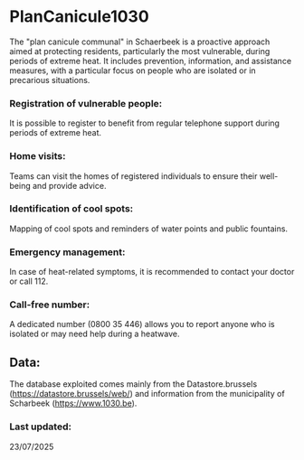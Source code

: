 # PlanCanicule1030
The  "plan canicule communal" in Schaerbeek is a proactive approach aimed at protecting residents, particularly the most vulnerable, during periods of extreme heat.
It includes prevention, information, and assistance measures,
with a particular focus on people who are isolated or in precarious situations.

### Registration of vulnerable people:
It is possible to register to benefit from regular telephone support during periods of extreme heat.

### Home visits:
Teams can visit the homes of registered individuals to ensure their well-being and provide advice.

### Identification of cool spots:
Mapping of cool spots and reminders of water points and public fountains.

### Emergency management:
In case of heat-related symptoms, it is recommended to contact your doctor or call 112.

### Call-free number:
A dedicated number (0800 35 446) allows you to report anyone who is isolated or may need help during a heatwave.

## Data:
The database exploited comes mainly from the Datastore.brussels (https://datastore.brussels/web/)  and information from the municipality of Scharbeek (https://www.1030.be).

### Last updated:
23/07/2025
